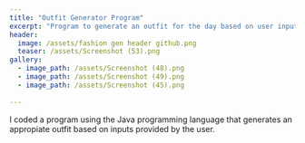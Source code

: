 ```yaml
---
title: "Outfit Generator Program"
excerpt: "Program to generate an outfit for the day based on user inputs and settings."
header:
  image: /assets/fashion gen header github.png
  teaser: /assets/Screenshot (53).png
gallery:
  - image_path: /assets/Screenshot (48).png
  - image_path: /assets/Screenshot (49).png
  - image_path: /assets/Screenshot (45).png
   
---
```


I coded a program using the Java programming language that generates an appropiate outfit based on inputs provided by the user.
